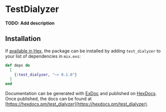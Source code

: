# TestDialyzer

**TODO: Add description**

## Installation

If [available in Hex](https://hex.pm/docs/publish), the package can be installed
by adding `test_dialyzer` to your list of dependencies in `mix.exs`:

```elixir
def deps do
  [
    {:test_dialyzer, "~> 0.1.0"}
  ]
end
```

Documentation can be generated with [ExDoc](https://github.com/elixir-lang/ex_doc)
and published on [HexDocs](https://hexdocs.pm). Once published, the docs can
be found at [https://hexdocs.pm/test_dialyzer](https://hexdocs.pm/test_dialyzer).

